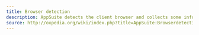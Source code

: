 ```yaml
---
title: Browser detection 
description: AppSuite detects the client browser and collects some information about the current device the visitor is using with formlogin. 
source: http://oxpedia.org/wiki/index.php?title=AppSuite:Browserdetection
---
```

